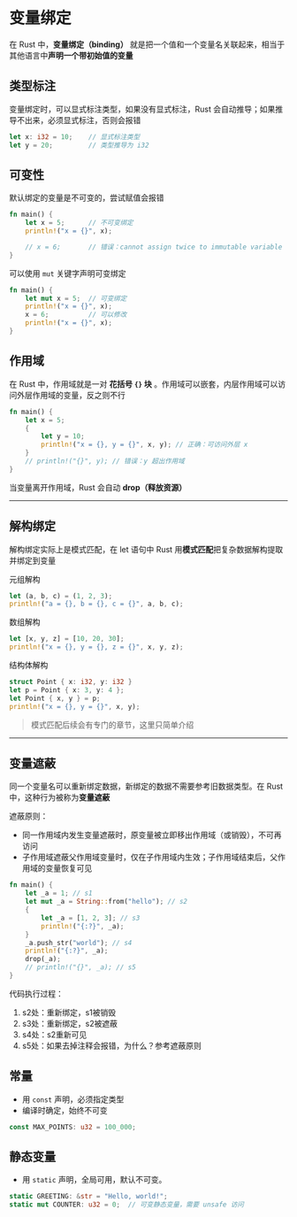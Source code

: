 # 变量绑定

在 Rust 中，**变量绑定（binding）** 就是把一个值和一个变量名关联起来，相当于其他语言中**声明一个带初始值的变量** 

## 类型标注

变量绑定时，可以显式标注类型，如果没有显式标注，Rust 会自动推导；如果推导不出来，必须显式标注，否则会报错

```rust
let x: i32 = 10;    // 显式标注类型
let y = 20;         // 类型推导为 i32
```

## 可变性

默认绑定的变量是不可变的，尝试赋值会报错

```rust
fn main() {
    let x = 5;      // 不可变绑定
    println!("x = {}", x);

    // x = 6;       // 错误：cannot assign twice to immutable variable
}
```

可以使用 `mut` 关键字声明可变绑定

```rust
fn main() {
    let mut x = 5;  // 可变绑定
    println!("x = {}", x);
    x = 6;          // 可以修改
    println!("x = {}", x);
}
```

## 作用域

在 Rust 中，作用域就是一对 **花括号 `{}` 块** 。作用域可以嵌套，内层作用域可以访问外层作用域的变量，反之则不行

```rust
fn main() {
    let x = 5;
    {
        let y = 10;
        println!("x = {}, y = {}", x, y); // 正确：可访问外层 x
    }
    // println!("{}", y); // 错误：y 超出作用域
}
```

当变量离开作用域，Rust 会自动 **drop（释放资源）**

---

## 解构绑定

解构绑定实际上是模式匹配，在 let 语句中 Rust 用**模式匹配**把复杂数据解构提取并绑定到变量

元组解构

```rust
let (a, b, c) = (1, 2, 3);
println!("a = {}, b = {}, c = {}", a, b, c);
```

数组解构

```rust
let [x, y, z] = [10, 20, 30];
println!("x = {}, y = {}, z = {}", x, y, z);
```

结构体解构

```rust
struct Point { x: i32, y: i32 }
let p = Point { x: 3, y: 4 };
let Point { x, y } = p;
println!("x = {}, y = {}", x, y);
```

> 模式匹配后续会有专门的章节，这里只简单介绍

---

## 变量遮蔽

同一个变量名可以重新绑定数据，新绑定的数据不需要参考旧数据类型。在 Rust 中，这种行为被称为**变量遮蔽**

遮蔽原则：

- 同一作用域内发生变量遮蔽时，原变量被立即移出作用域（或销毁），不可再访问
- 子作用域遮蔽父作用域变量时，仅在子作用域内生效；子作用域结束后，父作用域的变量恢复可见

```rust
fn main() {
    let _a = 1; // s1
    let mut _a = String::from("hello"); // s2
    {
        let _a = [1, 2, 3]; // s3
        println!("{:?}", _a);
    }
    _a.push_str("world"); // s4
    println!("{:?}", _a);
    drop(_a);
    // println!("{}", _a); // s5
}
```

代码执行过程：

1. s2处：重新绑定，s1被销毁
2. s3处：重新绑定，s2被遮蔽
3. s4处：s2重新可见
4. s5处：如果去掉注释会报错，为什么？参考遮蔽原则


## 常量

- 用 `const` 声明，必须指定类型
- 编译时确定，始终不可变

```rust
const MAX_POINTS: u32 = 100_000;
```

## 静态变量

- 用 `static` 声明，全局可用，默认不可变。

```rust
static GREETING: &str = "Hello, world!";
static mut COUNTER: u32 = 0;  // 可变静态变量，需要 unsafe 访问
```

